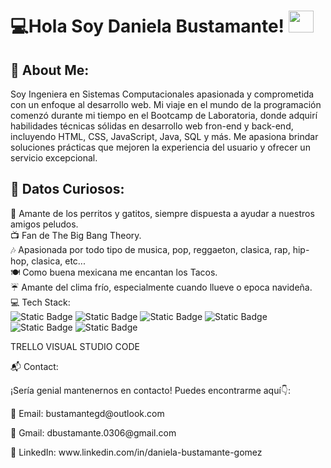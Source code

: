 <h1>💻Hola Soy Daniela Bustamante!  <img src="https://images.emojiterra.com/twitter/v13.1/512px/1f1f2-1f1fd.png" width="40" height="35"></h1> 
<h2>💫 About Me:</h2>
<p>Soy Ingeniera en Sistemas Computacionales apasionada y comprometida con un enfoque al desarrollo web. Mi viaje en el mundo de la programación comenzó durante mi tiempo en el Bootcamp de Laboratoria, donde adquirí habilidades técnicas sólidas en desarrollo web fron-end y back-end, incluyendo HTML, CSS, JavaScript, Java, SQL y  más. Me apasiona brindar soluciones prácticas que mejoren la experiencia del usuario y ofrecer un servicio excepcional.</p>

<h2>🌟 Datos Curiosos:</h2>

🐾 Amante de los perritos y gatitos, siempre dispuesta a ayudar a nuestros amigos peludos.<br>
📺 Fan de The Big Bang Theory.<br>
🎶 Apasionada por todo tipo de musica, pop, reggaeton, clasica, rap, hip-hop, clasica, etc... <br>
🍽️ Como buena mexicana me encantan los Tacos.<br>
☔ Amante del clima frío, especialmente cuando llueve o epoca navideña.<br>
💻 Tech Stack:<br>
<img alt="Static Badge" src="https://img.shields.io/badge/html-%23A04000?style=for-the-badge&logo=html5&logoColor=white&labelColor=orange&color=orange">
<img alt="Static Badge" src="https://img.shields.io/badge/css3-%233498DB?style=for-the-badge&logo=css3&logoColor=white&labelColor=%233498DB&color=%233498DB">
<img alt="Static Badge" src="https://img.shields.io/badge/Javascript-%23F1C40F?style=for-the-badge&logo=javascript&logoColor=black&labelColor=%23F1C40F&color=%23F1C40F">
<img alt="Static Badge" src="https://img.shields.io/badge/Git-%23C0392B?style=for-the-badge&logo=git&logoColor=black&labelColor=%23C0392B&color=%23C0392B">
<img alt="Static Badge" src="https://img.shields.io/badge/Github-%236C3483?style=for-the-badge&logo=git&logoColor=white&labelColor=%236C3483&color=%236C3483">
<img alt="Static Badge" src="https://img.shields.io/badge/Figma-%23239B56%20?style=for-the-badge&logo=figma&logoColor=white&labelColor=%23239B56%20&color=%23239B56%20">

TRELLO
VISUAL STUDIO CODE

<p>📬 Contact:</p>
<p>¡Sería genial mantenernos en contacto! Puedes encontrarme aquí👇:</p>

<p>📧 Email: bustamantegd@outlook.com</p>
<p>📧 Gmail: dbustamante.0306@gmail.com</p>

<p>🔗 LinkedIn: www.linkedin.com/in/daniela-bustamante-gomez</p>


